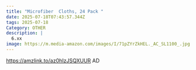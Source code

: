 ```yaml
---
title: "Microfiber  Cloths, 24 Pack "
date: 2025-07-18T07:43:57.344Z
tags: 2025-07-18
Category: OTHER
description: |
  6.xx
image: https://m.media-amazon.com/images/I/71pZYrZkHEL._AC_SL1100_.jpg
---
```

https://amzlink.to/az0hIzJSQXUUR
AD